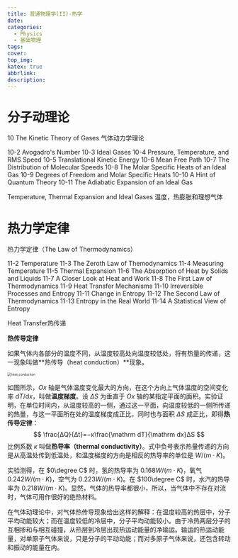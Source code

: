 ```yaml
---
title: 普通物理学(II)-热学
date: 
categories:
  - Physics
  - 基础物理
tags:
cover: 
top_img: 
katex: true
abbrlink: 
description: 
---
```


# 分子动理论

10 The Kinetic Theory of Gases 气体动力学理论

10-2 Avogadro's Number
10-3 Ideal Gases
10-4 Pressure, Temperature, and RMS Speed
10-5 Translational Kinetic Energy
10-6 Mean Free Path
10-7 The Distribution of Molecular Speeds
10-8 The Molar Specific Heats of an Ideal Gas
10-9 Degrees of Freedom and Molar Specific Heats
10-10 A Hint of Quantum Theory
10-11 The Adiabatic Expansion of an Ideal Gas

Temperature, Thermal Expansion and Ideal Gases
温度，热膨胀和理想气体

# 热力学定律

热力学定律（The Law of Thermodynamics）

11-2 Temperature
11-3 The Zeroth Law of Themodynamics
11-4 Measuring Temperature
11-5 Thermal Expansion
11-6 The Absorption of Heat by Solids and Liquids
11-7 A Closer Look at Heat and Work
11-8 The First Law of Thermodynamics
11-9 Heat Transfer Mechanisms
11-10 Irreversible Processes and Entropy
11-11 Change in Entropy
11-12 The Second Law of Thermodynamics
11-13 Entropy in the Real World
11-14 A Statistical View of Entropy

Heat Transfer热传递


**热传导定律**

如果气体内各部分的温度不同，从温度较高处向温度较低处，将有热量的传递，这一现象叫做**热传导（heat conduction）**现象。

<img src="https://warehouse-1310574346.cos.ap-shanghai.myqcloud.com/images/physics/heat_conduction.svg" alt="heat_conduction" style="zoom: 50%;" />

如图所示，$Ox$ 轴是气体温度变化最大的方向，在这个方向上气体温度的空间变化率 $\mathrm dT/\mathrm dx$，叫做**温度梯度**。设 $ΔS$ 为垂直于 $Ox$ 轴的某指定平面的面积。实验证明，在单位时间内，从温度较高的一侧，通过这一平面，向温度较低的一侧所传递的热量，与这一平面所在处的温度梯度成正比，同时也与面积 $ΔS$ 成正比，即得**热传导定律**：
$$
\frac{ΔQ}{Δt}=−κ\frac{\mathrm dT}{\mathrm dx}ΔS
$$
比例系数 $κ$ 叫做**热导率（thermal conductivity）**。式中负号表示热量传递的方向是从高温处传到低温处，和温度梯度的方向是相反的热导率的单位是 $W/(m⋅K)$。

实验测得，在 $0\degree C$ 时，氢的热导率为 $0.168W/(m⋅K)$，氧气 $0.242W/(m⋅K)$，空气为 $0.2 23W/(m⋅K)$。在 $100\degree C$ 时，水汽的热导率为 $0.218W/(m⋅K)$。显然，气体的热导率都很小，所以，当气体中不存在对流时，气体可用作很好的绝热材料。

在气体动理论中，对气体热传导现象给出这样的解释：在温度较高的热层中，分子平均动能较大；而在温度较低的冷层中，分子平均动能较小。由于冷热两层分子的互相掺和与相互碰撞，从热层到冷层出现热运动能量的净输运。输运的热运动能量，对单原子气体来说，只是分子的平动动能；而对多原子气体来说，还包含转动和振动的能量在内。


